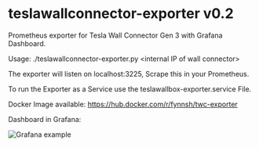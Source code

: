 # teslawallconnector-exporter v0.2

Prometheus exporter for Tesla Wall Connector Gen 3 with Grafana Dashboard.

Usage: ./teslawallconnector-exporter.py &lt;internal IP of wall connector&gt;

The exporter will listen on localhost:3225, Scrape this in your Prometheus.

To run the Exporter as a Service use the teslawallbox-exporter.service File.


Docker Image available:
https://hub.docker.com/r/fynnsh/twc-exporter


Dashboard in Grafana:

![Grafana example](chrome_ISNpQbM03N.png)
